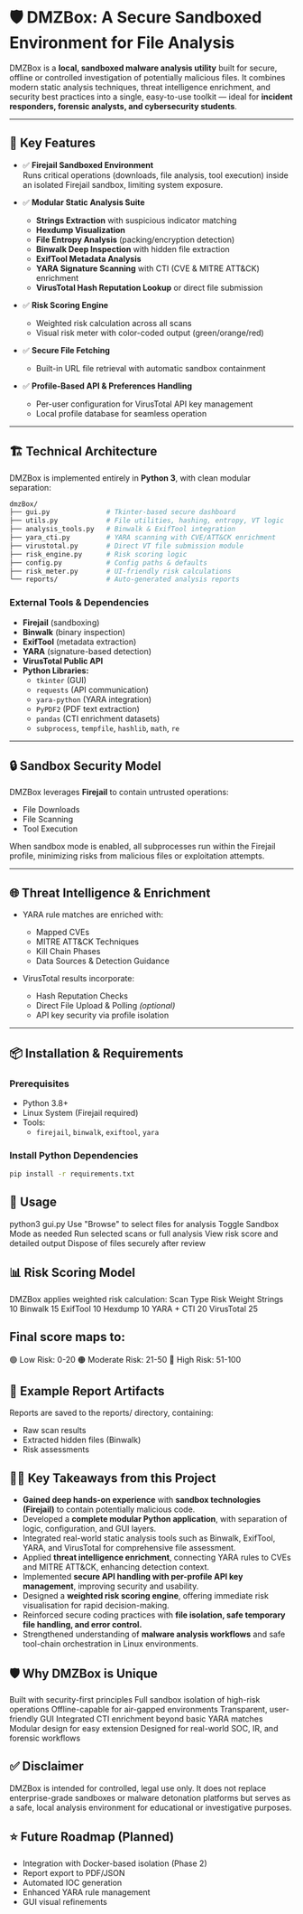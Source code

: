 # 🛡️ DMZBox: A Secure Sandboxed Environment for File Analysis

DMZBox is a **local, sandboxed malware analysis utility** built for secure, offline or controlled investigation of potentially malicious files. It combines modern static analysis techniques, threat intelligence enrichment, and security best practices into a single, easy-to-use toolkit — ideal for **incident responders, forensic analysts, and cybersecurity students**.

---

## 🎯 Key Features

- ✅ **Firejail Sandboxed Environment**  
  Runs critical operations (downloads, file analysis, tool execution) inside an isolated Firejail sandbox, limiting system exposure.

- ✅ **Modular Static Analysis Suite**
  - **Strings Extraction** with suspicious indicator matching
  - **Hexdump Visualization**
  - **File Entropy Analysis** (packing/encryption detection)
  - **Binwalk Deep Inspection** with hidden file extraction
  - **ExifTool Metadata Analysis**
  - **YARA Signature Scanning** with CTI (CVE & MITRE ATT&CK) enrichment
  - **VirusTotal Hash Reputation Lookup** or direct file submission

- ✅ **Risk Scoring Engine**
  - Weighted risk calculation across all scans
  - Visual risk meter with color-coded output (green/orange/red)

- ✅ **Secure File Fetching**
  - Built-in URL file retrieval with automatic sandbox containment

- ✅ **Profile-Based API & Preferences Handling**
  - Per-user configuration for VirusTotal API key management
  - Local profile database for seamless operation

---

## 🏗️ Technical Architecture

DMZBox is implemented entirely in **Python 3**, with clean modular separation:

```bash
dmzBox/
├── gui.py              # Tkinter-based secure dashboard
├── utils.py            # File utilities, hashing, entropy, VT logic
├── analysis_tools.py   # Binwalk & ExifTool integration
├── yara_cti.py         # YARA scanning with CVE/ATT&CK enrichment
├── virustotal.py       # Direct VT file submission module
├── risk_engine.py      # Risk scoring logic
├── config.py           # Config paths & defaults
├── risk_meter.py       # UI-friendly risk calculations
└── reports/            # Auto-generated analysis reports

```

### External Tools & Dependencies

- **Firejail** (sandboxing)
- **Binwalk** (binary inspection)
- **ExifTool** (metadata extraction)
- **YARA** (signature-based detection)
- **VirusTotal Public API**
- **Python Libraries:**
  - `tkinter` (GUI)
  - `requests` (API communication)
  - `yara-python` (YARA integration)
  - `PyPDF2` (PDF text extraction)
  - `pandas` (CTI enrichment datasets)
  - `subprocess`, `tempfile`, `hashlib`, `math`, `re`

---

## 🔒 Sandbox Security Model

DMZBox leverages **Firejail** to contain untrusted operations:

- File Downloads
- File Scanning
- Tool Execution

When sandbox mode is enabled, all subprocesses run within the Firejail profile, minimizing risks from malicious files or exploitation attempts.

---

## 🌐 Threat Intelligence & Enrichment

- YARA rule matches are enriched with:
  - Mapped CVEs
  - MITRE ATT&CK Techniques
  - Kill Chain Phases
  - Data Sources & Detection Guidance

- VirusTotal results incorporate:
  - Hash Reputation Checks
  - Direct File Upload & Polling *(optional)*
  - API key security via profile isolation

---

## 📦 Installation & Requirements

### Prerequisites

- Python 3.8+
- Linux System (Firejail required)
- Tools:
  - `firejail`, `binwalk`, `exiftool`, `yara`

### Install Python Dependencies

```bash
pip install -r requirements.txt
```

## 🚀 Usage
python3 gui.py
Use "Browse" to select files for analysis
Toggle Sandbox Mode as needed
Run selected scans or full analysis
View risk score and detailed output
Dispose of files securely after review

## 📊 Risk Scoring Model
DMZBox applies weighted risk calculation:
Scan Type	Risk Weight
Strings	10
Binwalk	15
ExifTool	10
Hexdump	10
YARA + CTI	20
VirusTotal	25

## Final score maps to:
🟢 Low Risk: 0-20
🟠 Moderate Risk: 21-50
🔴 High Risk: 51-100

## 📂 Example Report Artifacts
Reports are saved to the reports/ directory, containing:
  - Raw scan results
  - Extracted hidden files (Binwalk)
  - Risk assessments

## 👨‍💻 Key Takeaways from this Project
 - **Gained deep hands-on experience** with **sandbox technologies (Firejail)** to contain potentially malicious code.
 - Developed a **complete modular Python application**, with separation of logic, configuration, and GUI layers.
 - Integrated real-world static analysis tools such as Binwalk, ExifTool, YARA, and VirusTotal for comprehensive file assessment.
 - Applied **threat intelligence enrichment**, connecting YARA rules to CVEs and MITRE ATT&CK, enhancing detection context.
 - Implemented **secure API handling with per-profile API key management**, improving security and usability.
 - Designed a **weighted risk scoring engine**, offering immediate risk visualisation for rapid decision-making.
 - Reinforced secure coding practices with **file isolation, safe temporary file handling, and error control.**
 - Strengthened understanding of **malware analysis workflows** and safe tool-chain orchestration in Linux environments.

## 🛡️ Why DMZBox is Unique
Built with security-first principles
Full sandbox isolation of high-risk operations
Offline-capable for air-gapped environments
Transparent, user-friendly GUI
Integrated CTI enrichment beyond basic YARA matches
Modular design for easy extension
Designed for real-world SOC, IR, and forensic workflows

## ✅ Disclaimer
DMZBox is intended for controlled, legal use only. It does not replace enterprise-grade sandboxes or malware detonation platforms but serves as a safe, local analysis environment for educational or investigative purposes.

## ⭐ Future Roadmap (Planned)
- Integration with Docker-based isolation (Phase 2)
- Report export to PDF/JSON
- Automated IOC generation
- Enhanced YARA rule management
- GUI visual refinements
